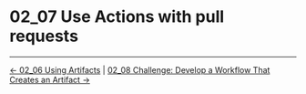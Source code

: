 # 02_07 Use Actions with pull requests

<!-- FooterStart -->
---
[← 02_06 Using Artifacts](../02_06_using_artifacts/README.md) | [02_08 Challenge: Develop a Workflow That Creates an Artifact →](../02_08_challenge_develop_a_workflow_that_creates_an_artifact/README.md)
<!-- FooterEnd -->
